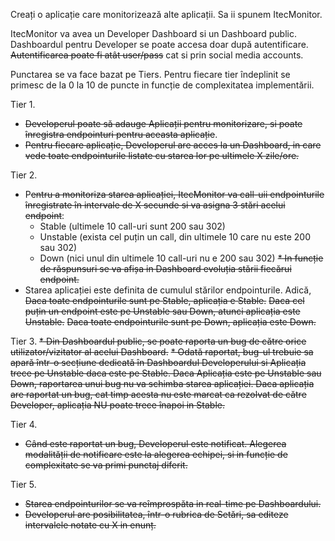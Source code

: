 Creați o aplicație care monitorizează alte aplicații. Sa ii spunem ItecMonitor.

ItecMonitor va avea un Developer Dashboard si un Dashboard public. Dashboardul pentru Developer se poate accesa doar după autentificare.
~~Autentificarea poate fi atât user/pass~~ cat si prin social media accounts.

Punctarea se va face bazat pe Tiers. Pentru fiecare tier îndeplinit se primesc de la 0 la 10 de puncte in funcție de complexitatea implementării.

Tier 1.
* ~~Developerul poate să adauge Aplicații pentru monitorizare, si poate înregistra endpointuri pentru aceasta aplicație~~.
* ~~Pentru fiecare aplicație, Developerul are acces la un Dashboard, in care vede toate endpointurile listate cu starea lor pe ultimele X zile/ore.~~

Tier 2.
* P~~entru a monitoriza starea aplicației, ItecMonitor va call-uii endpointurile înregistrate în intervale de X secunde si va asigna 3 stări acelui endpoint~~:
    - Stable (ultimele 10 call-uri sunt 200 sau 302)
    - Unstable (exista cel puțin un call, din ultimele 10 care nu este 200 sau 302)
    - Down (nici unul din ultimele 10 call-uri nu e 200 sau 302)
~~* In funcție de răspunsuri se va afișa in Dashboard evoluția stării fiecărui endpoint.~~
* Starea aplicației este definita de cumulul stărilor endpointurile. Adică,
  ~~Daca toate endpointurile sunt pe Stable, aplicația e Stable.~~
  ~~Daca cel puțin un endpoint este pe Unstable sau Down, atunci aplicația este Unstable.~~
  ~~Daca toate endpointurile sunt pe Down, aplicația este Down.~~

Tier 3.
~~* Din Dashboardul public, se poate raporta un bug de către orice utilizator/vizitator al acelui Dashboard.~~
~~* Odată raportat, bug-ul trebuie sa apară într-o secțiune dedicată în Dashboardul Developerului si Aplicația trece pe Unstable daca este pe Stable. Daca Aplicația este pe Unstable sau Down, raportarea unui bug nu va schimba starea aplicației. Daca aplicația are raportat un bug, cat timp acesta nu este marcat ca rezolvat de către Developer, aplicația NU poate trece înapoi in Stable.~~

Tier 4.
* ~~Când este raportat un bug, Developerul este notificat. Alegerea modalității de notificare este la alegerea echipei, si in funcție de complexitate se va primi punctaj diferit.~~

Tier 5.
* ~~Starea endpointurilor se va reîmprospăta in real-time pe Dashboardului.~~
* ~~Developerul are posibilitatea, într-o rubrica de Setări, sa editeze intervalele notate cu X in enunț.~~

